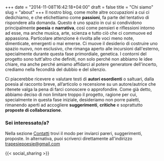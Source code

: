 +++
date = "2014-11-08T16:42:18+04:00"
draft = false
title = "Chi siamo"
slug = "about"
+++
Il nostro blog, come molte altre occupazioni a cui ci dedichiamo, e che etichettiamo come **passioni**, fa parte del tentativo di rispondere alla domanda.
Questo è uno spazio in cui si condividono principalmente **poesia** e **narrativa**, così come pensieri e riflessioni intorno ad esse, ma anche musica, arte, scienza e tutto ciò che ci commuove ed appassiona. Particolare attenzione è rivolta alle voci meno note, dimenticate, emergenti o mai emerse. Ci muove il desiderio di costruire uno spazio nuovo, non esclusivo, che rimanga aperto alle incursioni dall'esterno, specialmente durante questa fase primordiale, genetica. I contorni del progetto sono tutt'altro che definiti, non solo perché non abbiamo le idee chiare, ma anche perché amiamo affidarci al potere generatore dell'incerto, crediamo nella fecondità del dubbio e del silenzio.

Ci piacerebbe ricevere e valutare testi di **autori esordienti** o saltuari, dalla poesia al racconto breve, all’articolo o recensione su un autore/autrice che ritenete valga la pena di farci conoscere o approfondire. Come già detto, abbiamo deciso di non limitare troppo il progetto, ragione per cui, specialmente in questa fase iniziale, desideriamo non porre paletti, rimanendo aperti ad accogliere **suggerimenti**, **critiche** e soprattutto **proposte di collaborazione**.



### Sei interessato/a?


Nella sezione [Contatti](/contact/) trovi il modo per inviarci pareri, suggerimenti, proposte.
In alternativa, puoi scriverci direttamente all'indirizzo trapesiepoesie@gmail.com


{{< social_sharing >}}
